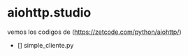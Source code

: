 # aiohttp.studio

vemos los codigos de (https://zetcode.com/python/aiohttp/)
- [] simple_cliente.py
